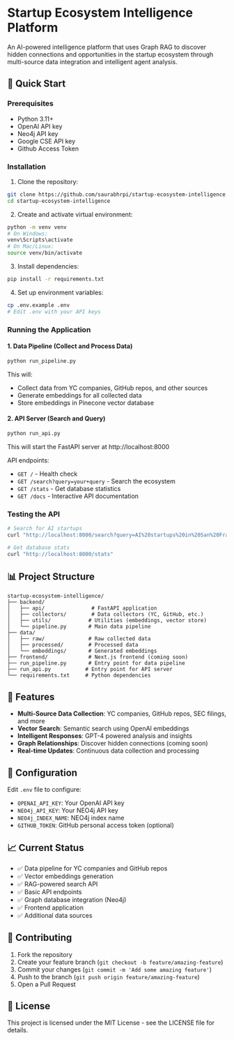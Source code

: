 # Startup Ecosystem Intelligence Platform

An AI-powered intelligence platform that uses Graph RAG to discover hidden connections and opportunities in the startup ecosystem through multi-source data integration and intelligent agent analysis.

## 🚀 Quick Start

### Prerequisites
- Python 3.11+
- OpenAI API key
- Neo4j API key
- Google CSE API key
- Github Access Token

### Installation

1. Clone the repository:
```bash
git clone https://github.com/saurabhrpi/startup-ecosystem-intelligence.git
cd startup-ecosystem-intelligence
```

2. Create and activate virtual environment:
```bash
python -m venv venv
# On Windows:
venv\Scripts\activate
# On Mac/Linux:
source venv/bin/activate
```

3. Install dependencies:
```bash
pip install -r requirements.txt
```

4. Set up environment variables:
```bash
cp .env.example .env
# Edit .env with your API keys
```

### Running the Application

#### 1. Data Pipeline (Collect and Process Data)
```bash
python run_pipeline.py
```
This will:
- Collect data from YC companies, GitHub repos, and other sources
- Generate embeddings for all collected data
- Store embeddings in Pinecone vector database

#### 2. API Server (Search and Query)
```bash
python run_api.py
```
This will start the FastAPI server at http://localhost:8000

API endpoints:
- `GET /` - Health check
- `GET /search?query=your+query` - Search the ecosystem
- `GET /stats` - Get database statistics
- `GET /docs` - Interactive API documentation

### Testing the API

```bash
# Search for AI startups
curl "http://localhost:8000/search?query=AI%20startups%20in%20San%20Francisco"

# Get database stats
curl "http://localhost:8000/stats"
```

## 📊 Project Structure

```
startup-ecosystem-intelligence/
├── backend/
│   ├── api/               # FastAPI application
│   ├── collectors/        # Data collectors (YC, GitHub, etc.)
│   ├── utils/            # Utilities (embeddings, vector store)
│   └── pipeline.py       # Main data pipeline
├── data/
│   ├── raw/              # Raw collected data
│   ├── processed/        # Processed data
│   └── embeddings/       # Generated embeddings
├── frontend/             # Next.js frontend (coming soon)
├── run_pipeline.py       # Entry point for data pipeline
├── run_api.py           # Entry point for API server
└── requirements.txt     # Python dependencies
```

## 🎯 Features

- **Multi-Source Data Collection**: YC companies, GitHub repos, SEC filings, and more
- **Vector Search**: Semantic search using OpenAI embeddings
- **Intelligent Responses**: GPT-4 powered analysis and insights
- **Graph Relationships**: Discover hidden connections (coming soon)
- **Real-time Updates**: Continuous data collection and processing

## 🔧 Configuration

Edit `.env` file to configure:
- `OPENAI_API_KEY`: Your OpenAI API key
- `NEO4j_API_KEY`: Your NEO4j API key
- `NEO4j_INDEX_NAME`: NEO4j index name
- `GITHUB_TOKEN`: GitHub personal access token (optional)

## 📈 Current Status

- ✅ Data pipeline for YC companies and GitHub repos
- ✅ Vector embeddings generation
- ✅ RAG-powered search API
- ✅ Basic API endpoints
- ✅ Graph database integration (Neo4j)
- ✅ Frontend application
- ✅ Additional data sources

## 🤝 Contributing

1. Fork the repository
2. Create your feature branch (`git checkout -b feature/amazing-feature`)
3. Commit your changes (`git commit -m 'Add some amazing feature'`)
4. Push to the branch (`git push origin feature/amazing-feature`)
5. Open a Pull Request

## 📝 License

This project is licensed under the MIT License - see the LICENSE file for details.
